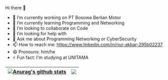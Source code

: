 Hi there 👋
<!--
**SC4RECROWx/SC4RECROWx** is a ✨ _special_ ✨ repository because its `README.md` (this file) appears on your GitHub profile.

Here are some ideas to get you started:
-->
- 🔭 I’m currently working on PT Bosowa Berlian Motor
- 🌱 I’m currently learning Programming and Networking
- 👯 I’m looking to collaborate on Code
- 🤔 I’m looking for help with 
- 💬 Ask me about Programming Networking or CyberSecurity
- 📫 How to reach me: https://www.linkedin.com/in/nur-akbar-295b02237
- 😄 Pronouns: him/he
- ⚡ Fun fact: I'm studying at UNITAMA

| <a href="https://github.com/SC4RECROWx/github-readme-stats"><img align="center" src="https://github-readme-stats.vercel.app/api?username=NurAkbar&show_icons=true&include_all_commits=true&count_private=true&theme=buefy&hide_border=true" alt="Anurag's github stats" /></a> | <a href="https://github.com/SC4RECROWx/github-readme-stats"><img align="center" src="https://github-readme-stats.vercel.app/api/top-langs/?username=NurAkbar&layout=compact&theme=buefy&hide_border=true" /></a> |
| ------------- | ------------- |
